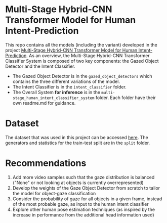 # Multi-Stage Hybrid-CNN Transformer Model for Human Intent-Prediction
This repo contains all the models (including the variant) developed in the project [Multi-Stage Hybrid-CNN Transformer Model for Human Intent-Prediction](https://drive.google.com/file/d/1tVHbOet_5-99KdBAT0jSuujO2GBRi-nq/view?usp=sharing). As an overview, the Multi-Stage Hybrid-CNN Transformer Classifier System is composed of two key components: the Gazed Object Detector and the Intent Classifier.
- The Gazed Object Detector is in the `gazed_object_detectors` which contains the three different variations of the model.
- The Intent Classifier is in the `intent_classifier` folder.
- The Overall System **for inference** is in the `multi-stage_human_intent_classifier_system` folder.
Each folder have their own readme.md for guidance.

# Dataset
The dataset that was used in this project can be accessed [here](https://drive.google.com/drive/folders/1L4mau-UvI51qa2JSlboCKberItyMLiIl?usp=sharing). The generators and statistics for the train-test split are in the `split` folder.

# Recommendations
1. Add more video samples such that the gaze distribution is balanced ("None" or not looking at objects is currently overrepresented)
2. Develop the weights of the Gaze Object Detector from scratch to tailor the model for object-gaze classification
3. Consider the probability of gaze for all objects in a given frame, instead of the most probable gaze, as input to the human intent classifier
4. Explore other human pose estimation techniques (as inspired by the increase in performance from the additional head information used)
